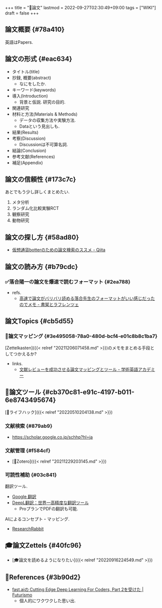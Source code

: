 +++
title = "📝論文"
lastmod = 2022-09-27T02:30:49+09:00
tags = ["WIKI"]
draft = false
+++

## 論文概要 {#78a410}

英語はPapers.


## 論文の形式 {#eac634}

-   タイトル(title)
-   抄録, 概要(abstract)
    -   なにをしたか.
-   キーワード(keywords)
-   導入(Introduction)
    -   背景と仮説. 研究の目的.
-   関連研究
-   材料と方法(Materials & Methods)
    -   データの収集方法や実験方法.
    -   Dataという見出しも.
-   結果(Results)
-   考察(Discussion)
    -   Discussionは不可算名詞.
-   結論(Conclusion)
-   参考文献(References)
-   補足(Appendix)


## 論文の信頼性 {#173c7c}

あとでもう少し詳しくまとめたい.

1.  メタ分析
2.  ランダム化比較実験RCT
3.  観察研究
4.  動物研究


## 論文の探し方 {#58ad80}

-   [仮想通貨botterのための論文検索のススメ - Qiita](https://qiita.com/blog_UKI/items/c81df71ec79fba4eee6d)


## 論文の読み方 {#b79cdc}


### ✅落合陽一の論文を爆速で読むフォーマット {#2ea788}

-   refs.
    -   [高速で論文がバリバリ読める落合先生のフォーマットがいい感じだったのでメモ - 書架とラフレンツェ](https://lafrenze.hatenablog.com/entry/2015/08/04/120205)


## 論文Topics {#cb5d55}


### 📝論文マッピング {#3e495058-78a0-480d-bcf4-e01c8b8c1ba7}

[Zettelkasten]({{< relref "20211206071458.md" >}})のメモをまとめる手段としてつかえるか?

-   links.
    -   [文献レビューを成功させる論文マッピングとツール - 学術英語アカデミー](https://www.enago.jp/academy/literature-mapping-tools/)


## 📝論文ツール {#cb370c81-e91c-4197-b011-6e8743495674}

[🔖ライフハック]({{< relref "20220510204138.md" >}})


### 文献検索 {#879ab9}

-   <https://scholar.google.co.jp/schhp?hl=ja>


### 文献管理 {#f584cf}

-   [📝Zotero]({{< relref "20211229203145.md" >}})


### 可読性補助 {#03c841}

翻訳ツール.

-   [Google 翻訳](https://translate.google.co.jp/?hl=ja)
-   [DeepL翻訳：世界一高精度な翻訳ツール](https://www.deepl.com/ja/translator?referrer=https%3A%2F%2Fwww.google.com%2F)
    -   ProプランでPDFの翻訳も可能.

AIによるコンセプト・マッピング.

-   [ResearchRabbit](https://www.researchrabbit.ai/)


## 🎓論文Zettels {#40fc96}

-   [🎓論文を読めるようになりたい]({{< relref "20220916224549.md" >}})


## 🔗References {#3b90d2}

-   [fast.aiの Cutting Edge Deep Learning For Coders, Part 2を受けた | Futurismo](https://futurismo.biz/archives/6721/#cutting-edge-)
    -   個人的にワクワクした思い出.
